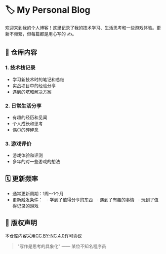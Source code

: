 # 🏷 My Personal Blog

欢迎来到我的个人博客！这里记录了我的技术学习、生活思考和一些游戏体验。更新不频繁，但每篇都是用心写的 ✍。

## 📌 仓库内容

### 1. 技术栈记录
- 学习新技术时的笔记和总结
- 实战项目中的经验分享
- 遇到的坑和解决方案

### 2. 日常生活分享
- 有趣的经历和见闻
- 个人成长和思考
- 偶尔的碎碎念

### 3. 游戏评价
- 游戏体验和评测
- 多年的对一些游戏的想法

## 🗓 更新频率
- 通常更新周期：1周～1个月
- 更新触发条件：
  - 学到了值得分享的东西
  - 遇到了有趣的事情
  - 玩到了值得记录的游戏
  
## 📜 版权声明
本仓库内容采用[CC BY-NC 4.0](https://creativecommons.org/licenses/by-nc/4.0/)许可协议

> "写作是思考的具象化" —— 某位不知名程序员
